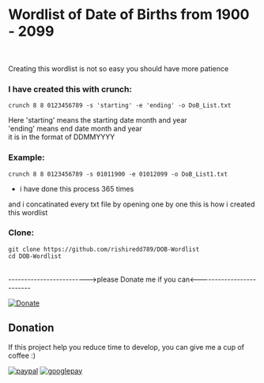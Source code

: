 # Wordlist of Date of Births from 1900 - 2099
<br>

Creating this wordlist is not so easy you should have more patience

### I have created this with crunch:
```
crunch 8 8 0123456789 -s 'starting' -e 'ending' -o DoB_List.txt
```

Here 'starting' means the starting date month and year 
<br>
'ending' means end date month and year
<br>
it is in the format of DDMMYYYY
<br>
### Example:
```
crunch 8 8 0123456789 -s 01011900 -e 01012099 -o DoB_List1.txt
```

* i have done this process 365 times

and i concatinated every txt file by opening one by one this is how i created this wordlist

### Clone:
```
git clone https://github.com/rishiredd789/DOB-Wordlist
cd DOB-Wordlist
```

<br>
------------------------->please Donate me if you can<-------------------------

[![Donate](https://img.shields.io/badge/Donate-PayPal-green.svg)](https://paypal.me/Rural2017?locale.x=en_GB) 
## Donation
If this project help you reduce time to develop, you can give me a cup of coffee :) 

[![paypal](https://www.paypalobjects.com/en_US/i/btn/btn_donateCC_LG.gif)](https://paypal.me/Rural2017?locale.x=en_GB)
[![googlepay](https://www.nicepng.com/png/full/360-3606562_bhim-logo-bhim-upi.png)](https://gpay.app.goo.gl/pay-itjN41CCgzY)

